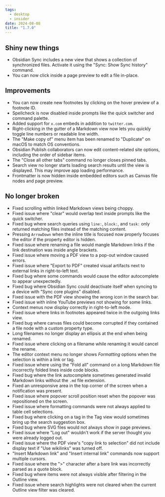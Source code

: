 ```yaml
---
tags:
  - desktop
  - insider
date: 2024-08-08
title: "1.7.0"
---
```


## Shiny new things

- Obsidian Sync includes a new view that shows a collection of synchronized files. Activate it using the "Sync: Show Sync history" command.
- You can now click inside a page preview to edit a file in-place.

## Improvements

- You can now create new footnotes by clicking on the hover preview of a footnote ID.
- Spellcheck is now disabled inside prompts like the quick switcher and command palette.
- Added support for `x.com` embeds in addition to `twitter.com`.
- Right-clicking in the gutter of a Markdown view now lets you quickly toggle line numbers or readable line width.
- The "Make copy of" menu item has been renamed to "Duplicate" on macOS to match OS conventions.
- Obsidian Publish collaborators can now edit content-related site options, including the order of sidebar items.
- The "Close all other tabs" command no longer closes pinned tabs.
- Search view no longer starts loading search results until the view is displayed. This may improve app loading performance.
- Frontmatter is now hidden inside embedded editors such as Canvas file nodes and page preview.

## No longer broken

- Fixed scrolling within linked Markdown views being choppy.
- Fixed issue where "clear" would overlap text inside prompts like the quick switcher.
- Fixed bug where search queries using `line:`, `block:`, and `task:` only returned matching files instead of the matching content.
- Pressing `ArrowDown` when the inline title is focused now properly focuses the editor if the property editor is hidden.
- Fixed issue where renaming a file would mangle Markdown links if the link destination was inside angle brackets.
- Fixed issue where moving a PDF view to a pop-out window caused errors.
- Fixed issue where "Export to PDF" created visual artifacts next to external links in right-to-left text.
- Fixed bug where some commands would cause the editor autocomplete to appear unexpectedly.
- Fixed bug where Obsidian Sync could deactivate itself when syncing to a device with "Sync core plugins" disabled.
- Fixed issue with the PDF view showing the wrong icon in the search bar.
- Fixed issue with inline YouTube previews not showing for some links.
- Context menus now display correctly in right-to-left mode.
- Fixed issue where links in footnotes appeared twice in the outgoing links view.
- Fixed bug where canvas files could become corrupted if they contained a file node with a custom property type.
- Long filenames no longer display an ellipsis at the end when being renamed.
- Fixed issue where clicking on a filename while renaming it would cancel the rename.
- The editor context menu no longer shows *Formatting* options when the selection is within a link or tag.
- Fixed issue where using the "Fold all" command on a long Markdown file incorrectly folded lines inside code blocks.
- Fixed bug where the link autocomplete sometimes generated invalid Markdown links without the `.md` file extension.
- Fixed an unresponsive area in the top corner of the screen when a notification was present.
- Fixed issue where popover scroll position reset when the popover was repositioned on the screen.
- Fixed issue where formatting commands were not always applied to table cell selections.
- Fixed bug where clicking on a tag in the Tag view would sometimes bring up the search suggestion box.
- Fixed bug where SVG files would not always show in page previews.
- Fixed issue where "Log out" wouldn't work if the server thought you were already logged out.
- Fixed issue where the PDF view's "copy link to selection" did not include display text if "Use wikilinks" was turned off.
- "Insert Markdown link" and "Insert internal link" commands now support multiple cursors.
- Fixed issue where the ">" character after a bare link was incorrectly parsed as a quote block.
- Fixed bug where items were not always visible after filtering in the Outline view.
- Fixed issue where search highlights were not cleared when the current Outline view filter was cleared.
